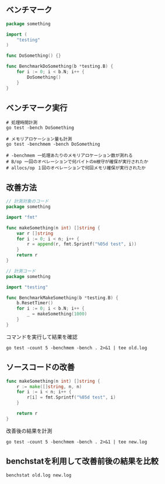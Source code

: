 ## ベンチマーク

```go
package something

import (
    "testing"
)

func DoSomething() {}

func BenchmarkDoSomething(b *testing.B) {
    for i := 0; i < b.N; i++ {
        DoSomething()
    }
}
```

## ベンチマーク実行

```shell
# 処理時間計測
go test -bench DoSomething

# メモリアロケーション量も計測
go test -benchmem -bench DoSomething

# -benchmem 一処理あたりのメモリアロケーション数が測れる
# B/op 一回のオペレーションで何バイトのm根守が確保が実行されたか
# allocs/op １回のオペレーションで何回メモリ確保が実行されたか
```

## 改善方法

```go
// 計測対象のコード
package something

import "fmt"

func makeSomething(n int) []string {
    var r []string
    for i := 0; i < n; i++ {
        r = append(r, fmt.Sprintf("%05d test", i))
    }
    return r
}

// 計測コード
package something

import "testing"

func BenchmarkMakeSomething(b *testing.B) {
    b.ResetTimer()
    for i := 0; i < b.N; i++ {
        _ = makeSomething(1000)
    }
}
```
コマンドを実行して結果を確認
```shell
go test -count 5 -benchmem -bench . 2>&1 | tee old.log
```

## ソースコードの改善
```go
func makeSomething(n int) []string {
    r := make([]string, n, n)
    for i := i < n; i++ {
        r[i] = fmt.Sprintf("%05d test", i)
    }

    return r
}
```

改善後の結果を計測
```shell
go test -count 5 -benchmem -bench . 2>&1 | tee new.log
```

## benchstatを利用して改善前後の結果を比較

```shell
benchstat old.log new.log
```